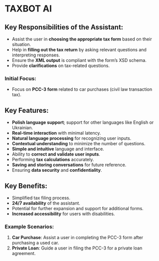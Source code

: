 # TAXBOT AI

## Key Responsibilities of the Assistant:
- Assist the user in **choosing the appropriate tax form** based on their situation.
- Help in **filling out the tax return** by asking relevant questions and interpreting responses.
- Ensure the **XML output** is compliant with the form’s XSD schema.
- Provide **clarifications** on tax-related questions.

### Initial Focus:
- Focus on **PCC-3 form** related to car purchases (civil law transaction tax).

## Key Features:
- **Polish language support**; support for other languages like English or Ukrainian.
- **Real-time interaction** with minimal latency.
- **Natural language processing** for recognizing user inputs.
- **Contextual understanding** to minimize the number of questions.
- **Simple and intuitive** language and interface.
- Ability to **correct and validate user inputs**.
- Performing **tax calculations** accurately.
- **Saving and storing conversations** for future reference.
- Ensuring **data security** and **confidentiality**.

## Key Benefits:
- Simplified tax filing process.
- **24/7 availability** of the assistant.
- Potential for further expansion and support for additional forms.
- **Increased accessibility** for users with disabilities.

### Example Scenarios:
1. **Car Purchase**: Assist a user in completing the PCC-3 form after purchasing a used car.
2. **Private Loan**: Guide a user in filing the PCC-3 for a private loan agreement.
